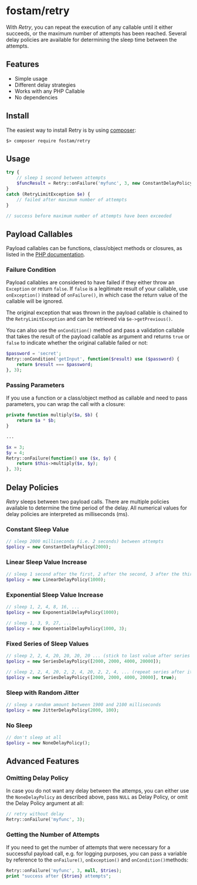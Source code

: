 # fostam/retry

With _Retry_, you can repeat the execution of any callable until it either succeeds, or the maximum
number of attempts has been reached. Several delay policies are available for determining the sleep
time between the attempts.

## Features
- Simple usage
- Different delay strategies
- Works with any PHP Callable
- No dependencies

## Install
The easiest way to install Retry is by using [composer](https://getcomposer.org/): 

```
$> composer require fostam/retry
```

## Usage

```php
try {
    // sleep 1 second between attempts
    $funcResult = Retry::onFailure('myfunc', 3, new ConstantDelayPolicy(1000));
}
catch (RetryLimitException $e) {
    // failed after maximum number of attempts
}

// success before maximum number of attempts have been exceeded
````

## Payload Callables
Payload callables can be functions, class/object methods or closures, as listed in the [PHP documentation](https://www.php.net/manual/en/language.types.callable.php).

### Failure Condition
Payload callables are considered to have failed if they either throw an `Exception` or return `false`.
If `false` is a legitimate result of your callable, use `onException()` instead of `onFailure()`,
in which case the return value of the callable will be ignored.

The original exception that was thrown in the payload callable is chained to the `RetryLimitException`
and can be retrieved via `$e->getPrevious()`.

You can also use the `onCondition()` method and pass a validation callable that takes the result
of the payload callable as argument and returns `true` or `false` to indicate whether the
original callable failed or not:

```php
$password = 'secret';
Retry::onCondition('getInput', function($result) use ($password) {
    return $result === $password;
}, 3);
````


### Passing Parameters
If you use a function or a class/object method as callable and need to pass parameters, you can
wrap the call with a closure:

```php
private function multiply($a, $b) {
    return $a * $b;
}

...

$x = 3;
$y = 4;
Retry::onFailure(function() use ($x, $y) {
    return $this->multiply($x, $y);
}, 3);
````

## Delay Policies
*Retry* sleeps between two payload calls. There are multiple policies available to determine
the time period of the delay. All numerical values for delay policies are interpreted
as milliseconds (ms).

### Constant Sleep Value
```php
// sleep 2000 milliseconds (i.e. 2 seconds) between attempts
$policy = new ConstantDelayPolicy(2000);
```

### Linear Sleep Value Increase
```php
// sleep 1 second after the first, 2 after the second, 3 after the third...
$policy = new LinearDelayPolicy(1000);
```

### Exponential Sleep Value Increase
```php
// sleep 1, 2, 4, 8, 16, ...
$policy = new ExponentialDelayPolicy(1000);

// sleep 1, 3, 9, 27, ...
$policy = new ExponentialDelayPolicy(1000, 3);
```

### Fixed Series of Sleep Values
```php
// sleep 2, 2, 4, 20, 20, 20, 20 ... (stick to last value after series has ended)
$policy = new SeriesDelayPolicy([2000, 2000, 4000, 20000]);

// sleep 2, 2, 4, 20, 2, 2, 4, 20, 2, 2, 4, ... (repeat series after it has ended)
$policy = new SeriesDelayPolicy([2000, 2000, 4000, 20000], true);
```

### Sleep with Random Jitter
```php
// sleep a random amount between 1900 and 2100 milliseconds
$policy = new JitterDelayPolicy(2000, 100);
```

### No Sleep
```php
// don't sleep at all
$policy = new NoneDelayPolicy();
```

## Advanced Features
### Omitting Delay Policy
In case you do not want any delay between the attemps, you can either use the
`NoneDelayPolicy` as described above, pass `NULL` as Delay Policy, or omit the Delay
Policy argument at all:

```php
// retry without delay
Retry::onFailure('myfunc', 3);
```

### Getting the Number of Attempts
If you need to get the number of attempts that were necessary for a successful payload call, e.g. for logging purposes,
you can pass a variable by reference to the `onFailure()`, `onException()` and `onCondition()`methods:

```php
Retry::onFailure('myfunc', 3, null, $tries);
print "success after {$tries} attempts";
```